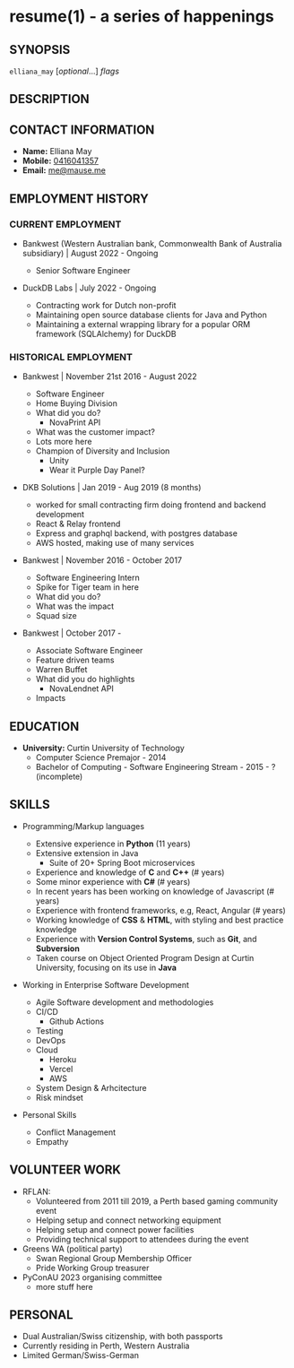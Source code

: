 resume(1) - a series of happenings
==================================

## SYNOPSIS

`elliana_may` [<var>optional</var>...] <var>flags</var>

## DESCRIPTION

## CONTACT INFORMATION
 * __Name:__ Elliana May
 * __Mobile:__ [0416041357](tel:0061-416-041-357)
 * __Email:__ [me@mause.me](mailto:me+cv@mause.me)

## EMPLOYMENT HISTORY

### CURRENT EMPLOYMENT

 * Bankwest (Western Australian bank, Commonwealth Bank of Australia subsidiary) | August 2022 - Ongoing
      - Senior Software Engineer

 * DuckDB Labs | July 2022 - Ongoing
      - Contracting work for Dutch non-profit
      - Maintaining open source database clients for Java and Python
      - Maintaining a external wrapping library for a popular ORM framework (SQLAlchemy) for DuckDB

### HISTORICAL EMPLOYMENT

 * Bankwest | November 21st 2016 - August 2022
      - Software Engineer
      - Home Buying Division
      - What did you do?
        - NovaPrint API
      - What was the customer impact? 
      - Lots more here
      - Champion of Diversity and Inclusion
        - Unity
        - Wear it Purple Day Panel?

 * DKB Solutions | Jan 2019 - Aug 2019 (8 months)
      - worked for small contracting firm doing frontend and backend development
      - React & Relay frontend
      - Express and graphql backend, with postgres database
      - AWS hosted, making use of many services

 * Bankwest | November 2016 - October 2017
     - Software Engineering Intern
     - Spike for Tiger team in here 
     - What did you do? 
     - What was the impact
     - Squad size

 * Bankwest | October 2017 - 
     - Associate Software Engineer
     - Feature driven teams
     - Warren Buffet 
     - What did you do highlights
        - NovaLendnet API
     - Impacts  

## EDUCATION
 * __University:__ Curtin University of Technology
     - Computer Science Premajor - 2014
     - Bachelor of Computing - Software Engineering Stream - 2015 - ? (incomplete)
  
## SKILLS

 * Programming/Markup languages
     - Extensive experience in **Python** (11 years)
     - Extensive extension in Java
        - Suite of 20+ Spring Boot microservices
     - Experience and knowledge of **C** and **C++** (# years)
     - Some minor experience with **C#** (# years)
     - In recent years has been working on knowledge of Javascript (# years) 
     - Experience with frontend frameworks, e.g, React, Angular (# years)
     - Working knowledge of **CSS** &amp; **HTML**, with styling and best practice knowledge 
     - Experience with **Version Control Systems**, such as **Git**, and **Subversion**  
     - Taken course on Object Oriented Program Design at Curtin University, focusing on its use in **Java**

 * Working in Enterprise Software Development
     - Agile Software development and methodologies
     - CI/CD
        - Github Actions
     - Testing 
     - DevOps 
     - Cloud
        - Heroku
        - Vercel
        - AWS
     - System Design & Arhcitecture
     - Risk mindset

 * Personal Skills
     - Conflict Management 
     - Empathy
 

## VOLUNTEER WORK
 * RFLAN:
     * Volunteered from 2011 till 2019, a Perth based gaming community event
     * Helping setup and connect networking equipment
     * Helping setup and connect power facilities
     * Providing technical support to attendees during the event
 * Greens WA (political party)
     * Swan Regional Group Membership Officer
     * Pride Working Group treasurer
 * PyConAU 2023 organising committee
     * more stuff here


## PERSONAL
 * Dual Australian/Swiss citizenship, with both passports
 * Currently residing in Perth, Western Australia
 * Limited German/Swiss-German
